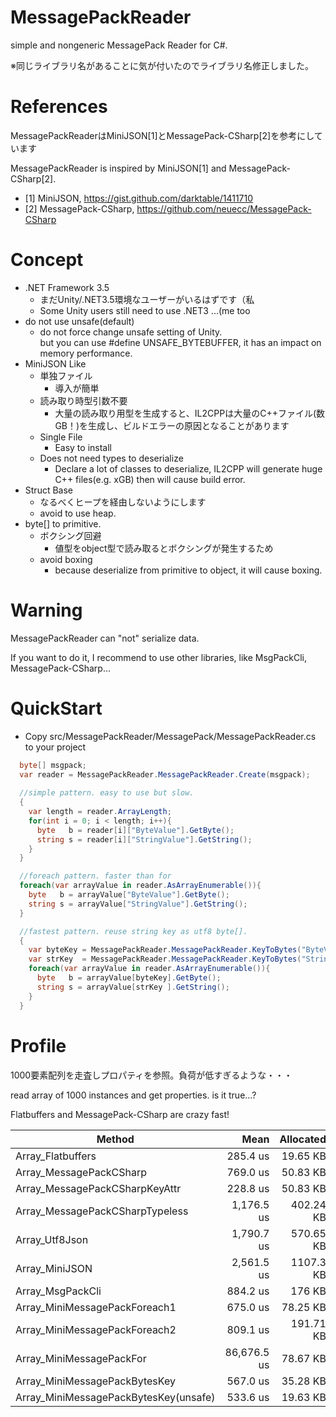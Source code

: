 # MessagePackReader

simple and nongeneric MessagePack Reader for C#. 

※同じライブラリ名があることに気が付いたのでライブラリ名修正しました。

# References

MessagePackReaderはMiniJSON[1]とMessagePack-CSharp[2]を参考にしています

MessagePackReader is inspired by MiniJSON[1] and MessagePack-CSharp[2].

* [1] MiniJSON, https://gist.github.com/darktable/1411710
* [2] MessagePack-CSharp, https://github.com/neuecc/MessagePack-CSharp

# Concept

* .NET Framework 3.5
    * まだUnity/.NET3.5環境なユーザーがいるはずです（私
    * Some Unity users still need to use .NET3 ...(me too
* do not use unsafe(default)
    * do not force change unsafe setting of Unity.<br>
      but you can use #define UNSAFE_BYTEBUFFER, it has an impact on memory performance.
* MiniJSON Like
    * 単独ファイル
        * 導入が簡単
    * 読み取り時型引数不要
        * 大量の読み取り用型を生成すると、IL2CPPは大量のC++ファイル(数GB！)を生成し、ビルドエラーの原因となることがあります
    * Single File
        * Easy to install
    * Does not need types to deserialize
    	* Declare a lot of classes to deserialize, IL2CPP will generate huge C++ files(e.g. xGB) then will cause build error.
* Struct Base
    * なるべくヒープを経由しないようにします
    * avoid to use heap.
* byte[] to primitive.
    * ボクシング回避
        * 値型をobject型で読み取るとボクシングが発生するため
    * avoid boxing
    	* because deserialize from primitive to object, it will cause boxing.

# Warning

MessagePackReader can "not" serialize data.

If you want to do it, I recommend to use other libraries, like MsgPackCli, MessagePack-CSharp...

# QuickStart

* Copy src/MessagePackReader/MessagePack/MessagePackReader.cs to your project

```csharp
  byte[] msgpack;
  var reader = MessagePackReader.MessagePackReader.Create(msgpack);
  
  //simple pattern. easy to use but slow.
  {
    var length = reader.ArrayLength;
    for(int i = 0; i < length; i++){
      byte   b = reader[i]["ByteValue"].GetByte();
      string s = reader[i]["StringValue"].GetString();
    }
  }

  //foreach pattern. faster than for
  foreach(var arrayValue in reader.AsArrayEnumerable()){
    byte   b = arrayValue["ByteValue"].GetByte();
    string s = arrayValue["StringValue"].GetString();
  }

  //fastest pattern. reuse string key as utf8 byte[].
  {
    var byteKey = MessagePackReader.MessagePackReader.KeyToBytes("ByteValue");
    var strKey  = MessagePackReader.MessagePackReader.KeyToBytes("StringValue");
    foreach(var arrayValue in reader.AsArrayEnumerable()){
      byte   b = arrayValue[byteKey].GetByte();
      string s = arrayValue[strKey ].GetString();
    }
  }
```

# Profile

1000要素配列を走査しプロパティを参照。負荷が低すぎるような・・・

read array of 1000 instances and get properties. is it true...?

Flatbuffers and MessagePack-CSharp are crazy fast!


|                                  Method |        Mean | Allocated |
|---------------------------------------- |------------:|----------:|
|               Array_Flatbuffers         |    285.4 us |  19.65 KB |
|         Array_MessagePackCSharp         |    769.0 us |  50.83 KB |
|  Array_MessagePackCSharpKeyAttr         |    228.8 us |  50.83 KB |
| Array_MessagePackCSharpTypeless         |  1,176.5 us | 402.24 KB |
|                  Array_Utf8Json         |  1,790.7 us | 570.65 KB |
|                  Array_MiniJSON         |  2,561.5 us | 1107.3 KB |
|                Array_MsgPackCli         |    884.2 us |    176 KB |
|   Array_MiniMessagePackForeach1         |    675.0 us |  78.25 KB |
|   Array_MiniMessagePackForeach2         |    809.1 us | 191.71 KB |
|        Array_MiniMessagePackFor         | 86,676.5 us |  78.67 KB |
|   Array_MiniMessagePackBytesKey         |    567.0 us |  35.28 KB |
|   Array_MiniMessagePackBytesKey(unsafe) |    533.6 us |  19.63 KB |
